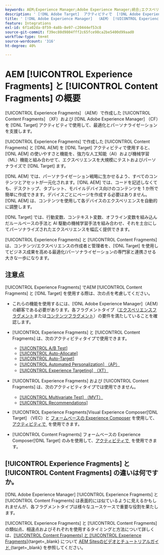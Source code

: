 ```yaml
---
keywords: AEM;Experience Manager;Adobe Experience Manager;統合;エクスペリエンスフラグメント;コンテンツフラグメント
description: ' [!DNL Adobe Target]  アクティビティで  [!DNL Adobe Experience Manager]  エクスペリエンスフラグメントおよびコンテンツフラグメントを使用する方法について説明します。'
title: ' [!DNL Adobe Experience Manager]  （AEM） [!UICONTROL Experience Fragments] および [!UICONTROL Content Fragments] の使用方法？'
feature: Integrations
exl-id: 6f1a02da-8f59-4a8b-8e97-c20444ef53c8
source-git-commit: f39ec80d9804fff2c65fce98ca2be5400d99aad0
workflow-type: tm+mt
source-wordcount: '316'
ht-degree: 40%

---
```


# AEM [!UICONTROL Experience Fragments] と [!UICONTROL Content Fragments] の概要

[!UICONTROL Experience Fragments] （AEM）で作成した [!UICONTROL Content Fragments] （XF）および [!DNL Adobe Experience Manager] （CF）を [!DNL Target] アクティビティで使用して、最適化とパーソナライゼーションを支援します。

[!UICONTROL Experience Fragments] で作成した [!UICONTROL Content Fragments] と [!DNL AEM] を [!DNL Target] アクティビティで使用すると、[!DNL AEM] の使いやすさと機能を、強力な人工知能（AI）および機械学習（ML）機能と組み合わせて、エクスペリエンスを大規模にテストおよびパーソナライズで [!DNL Target] ます。

[!DNL AEM] では、パーソナライゼーション戦略に生かせるよう、すべてのコンテンツとアセットが一元化されます。[!DNL AEM] では、コードを記述しなくても、デスクトップ、タブレット、モバイルデバイス向けのコンテンツを 1 か所で簡単に作成できます。デバイスごとにページを作成する必要はありません。[!DNL AEM] は、コンテンツを使用して各デバイスのエクスペリエンスを自動的に調整します。

[!DNL Target] では、行動変数、コンテキスト変数、オフライン変数を組み込んだルールベースの手法と AI 駆動の機械学習手法を組み合わせ、それを土台にしてパーソナライズされたエクスペリエンスを幅広く提供できます。

[!UICONTROL Experience Fragments] と [!UICONTROL Content Fragments] は、コンテンツ/エクスペリエンスの作成者と管理者を、[!DNL Target] を使用してビジネス成果を高める最適化/パーソナライゼーションの専門家と連携させる大きな一歩になります。

## 注意点

[!UICONTROL Experience Fragments] でAEM [!UICONTROL Content Fragments] と [!DNL Target] を使用する際は、次の点を考慮してください。
* これらの機能を使用するには、[!DNL Adobe Experience Manager]（AEM）の顧客である必要があります。各フラグメントタイプ（[エクスペリエンスフラグメント](/help/main/c-integrating-target-with-mac/aem/experience-fragments-aem.md#requirements)または[コンテンツフラグメント](/help/main/c-integrating-target-with-mac/aem/content-fragments-aem.md#requirements)）の要件を満たしていることを確認します。
* [!UICONTROL Experience Fragments] と [!UICONTROL Content Fragments] は、次のアクティビティタイプで使用できます。

   * [[!UICONTROL A/B Test]](/help/main/c-activities/t-test-ab/test-ab.md)
   * [[!UICONTROL Auto-Allocate]](/help/main/c-activities/automated-traffic-allocation/automated-traffic-allocation.md)
   * [[!UICONTROL Auto-Target]](/help/main/c-activities/auto-target/auto-target-to-optimize.md)
   * [[!UICONTROL Automated Personalization] （AP）](/help/main/c-activities/t-automated-personalization/automated-personalization.md)
   * [[!UICONTROL Experience Targeting] （XT）](/help/main/c-activities/t-experience-target/experience-target.md)

* [!UICONTROL Experience Fragments] および [!UICONTROL Content Fragments] は、次のアクティビティタイプでは使用できません。

   * [[!UICONTROL Multivariate Test] （MVT）](/help/main/c-activities/c-multivariate-testing/multivariate-testing.md)
   * [[!UICONTROL Recommendations]](/help/main/c-recommendations/recommendations.md)

* [!UICONTROL Experience Fragments]Visual Experience Composer[!DNL Target] （VEC）と [&#x200B; フォームベースの Experience Composer](/help/main/c-experiences/c-visual-experience-composer/visual-experience-composer.md) を使用して、[&#x200B; アクティビティで &#x200B;](/help/main/c-experiences/form-experience-composer.md) を使用できます。
* [!UICONTROL Content Fragments] フォームベースの Experience Composer[!DNL Target] のみを使用して、[&#x200B; アクティビティで &#x200B;](/help/main/c-experiences/form-experience-composer.md) を使用できます。

## [!UICONTROL Experience Fragments] と [!UICONTROL Content Fragments] の違いは何ですか。

[!DNL Adobe Experience Manager] [!UICONTROL Experience Fragments] と [!UICONTROL Content Fragments] は表面的には似ているように見えるかもしれませんが、各フラグメントタイプは様々なユースケースで重要な役割を果たします。

[!UICONTROL Experience Fragments] と [!UICONTROL Content Fragments] の類似点、相違点およびそれぞれを使用するタイミングと方法について詳しくは、[[!UICONTROL Content Fragments] と [!UICONTROL Experience Fragments]](https://experienceleague.adobe.com/docs/experience-manager-learn/sites/content-fragments/understand-content-fragments-and-experience-fragments.html?lang=ja){target=_blank} について [AEM Sitesのビデオとチュートリアルガイド &#x200B;](https://experienceleague.adobe.com/docs/experience-manager-learn/sites/overview.html?lang=ja){target=_blank} を参照してください。
